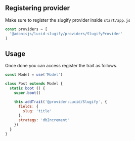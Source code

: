 ## Registering provider

Make sure to register the slugify provider inside `start/app.js`

```js
const providers = [
  '@adonisjs/lucid-slugify/providers/SlugifyProvider'
]
```

## Usage

Once done you can access register the trait as follows.

```js
const Model = use('Model')

class Post extends Model {
  static boot () {
    super.boot()

    this.addTrait('@provider:Lucid/Slugify', {
      fields: {
        slug: 'title'
      },
      strategy: 'dbIncrement'
    })
  }
}
```
